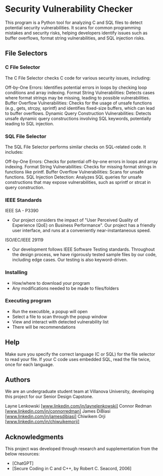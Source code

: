 # Security Vulnerability Checker

This program is a Python tool for analyzing C and SQL files to detect potential security vulnerabilities. It scans for common programming mistakes and security risks, helping developers identify issues such as buffer overflows, format string vulnerabilities, and SQL injection risks.

## File Selectors

### C File Selector
The C File Selector checks C code for various security issues, including:

Off-by-One Errors: Identifies potential errors in loops by checking loop conditions and array indexing.
Format String Vulnerabilities: Detects cases where format strings may be missing, leading to possible vulnerabilities.
Buffer Overflow Vulnerabilities: Checks for the usage of unsafe functions (e.g., gets, strcpy, sprintf) and identifies fixed-size buffers, which can lead to buffer overflows.
Dynamic Query Construction Vulnerabilities: Detects unsafe dynamic query constructions involving SQL keywords, potentially leading to SQL injection.

### SQL File Selector
The SQL File Selector performs similar checks on SQL-related code. It includes:

Off-by-One Errors: Checks for potential off-by-one errors in loops and array indexing.
Format String Vulnerabilities: Checks for missing format strings in functions like printf.
Buffer Overflow Vulnerabilities: Scans for unsafe functions.
SQL Injection Detection: Analyzes SQL queries for unsafe constructions that may expose vulnerabilities, such as sprintf or strcat in query construction.

### IEEE Standards

IEEE SA - P3390
* Our project considers the impact of "User Perceived Quality of Experience (QoE) on Business Performance". Our project has a friendly user interface, and runs at a conveniently near-instantaneous speed.

ISO/IEC/IEEE 29119
* Our development follows IEEE Software Testing standards. Throughout the design process, we have rigorously tested sample files by our code, including edge cases. Our testing is also keyword-driven.

### Installing

* How/where to download your program
* Any modifications needed to be made to files/folders

### Executing program

* Run the executible, a popup will open
* Select a file to scan through the popup window
* View and interact with detected vulnerability list
* There will be recommendations

## Help

Make sure you specify the correct language (C or SQL) for the file selector to read your file. If your C code uses embedded SQL, read the file twice, once for each language.

## Authors

We are an undergraduate student team at Villanova University, developing this project for our Senior Design Capstone.

Layne Lenkowski
[www.linkedin.com/in/laynelenkowski]
Connor Redman
[www.linkedin.com/in/connorredman]
James DiBiasi
[www.linkedin.com/in/jamesdibiasi]
Chiwikem Orji
[www.linkedin.com/in/chiwuikemorji]

## Acknowledgments

This project was developed through research and supplementation from the below resources:
* [ChatGPT]
* [Secure Coding in C and C++, by Robert C. Seacord, 2006]
